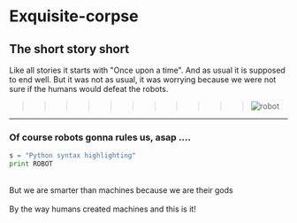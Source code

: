 # Exquisite-corpse

## The short story short

Like all stories it starts with "Once upon a time".
And as usual it is supposed to end well.
But it was not as usual, it was worrying because we were not sure if the humans would defeat the robots.

>>>>>>>>>>> ![robot](https://images.discordapp.net/avatars/587170661663768586/886140e4c2fb31ed43a289b66f526e8f.png?size=128)

**************************
### Of course robots gonna rules us, asap ....
 
```python
s = "Python syntax highlighting"
print ROBOT
```
<br> But we are smarter than machines because we are their gods </br>  
By the way humans created machines and this is it!